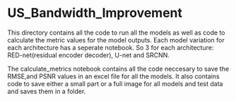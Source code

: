 # US_Bandwidth_Improvement
This directory contains all the code to run all the models as well as code to calculate the metric values for the model outputs.
Each model variation for each architecture has a seperate notebook. 
So 3 for each architecture: RED-net(residual encoder decoder), U-net and SRCNN. 

The calculate_metrics notebook contains all the code neccesary to save the RMSE,and PSNR values in an excel file for all the models. It also contains code to save either a small part or a full image for all models and test data and saves them in a folder.
